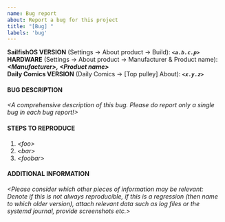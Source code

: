 ```yaml
---
name: Bug report
about: Report a bug for this project
title: "[Bug] "
labels: 'bug'
---
```


**SailfishOS VERSION** (Settings → About product → Build): ***`<a.b.c.p>`***
<br />**HARDWARE** (Settings → About product → Manufacturer & Product name): ***\<Manufacturer\>, \<Product name\>***
<br />**Daily Comics VERSION** (Daily Comics → [Top pulley] About): ***`<x.y.z>`***
<br />

#### BUG DESCRIPTION
*\<A comprehensive description of this bug.  Please do report only a single bug in each bug report!\>*

#### STEPS TO REPRODUCE
1. *\<foo\>*
2. *\<bar\>*
3. *\<foobar\>*

#### ADDITIONAL INFORMATION
*\<Please consider which other pieces of information may be relevant: Denote if this is not always reproducible, if this is a regression (then name to which older version), attach relevant data such as log files or the systemd journal, provide screenshots etc.\>*

